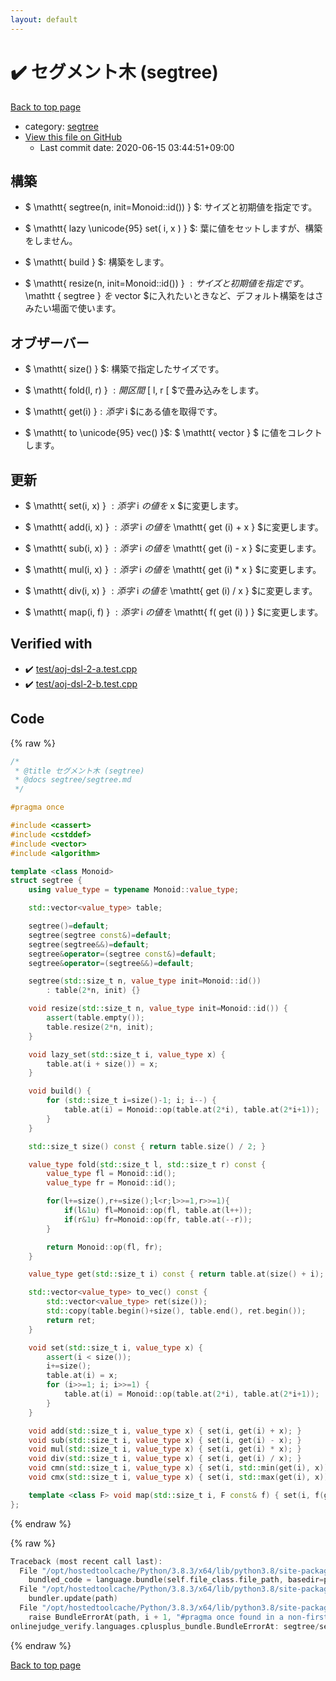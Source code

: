```yaml
---
layout: default
---
```


<!-- mathjax config similar to math.stackexchange -->
<script type="text/javascript" async
  src="https://cdnjs.cloudflare.com/ajax/libs/mathjax/2.7.5/MathJax.js?config=TeX-MML-AM_CHTML">
</script>
<script type="text/x-mathjax-config">
  MathJax.Hub.Config({
    TeX: { equationNumbers: { autoNumber: "AMS" }},
    tex2jax: {
      inlineMath: [ ['$','$'] ],
      processEscapes: true
    },
    "HTML-CSS": { matchFontHeight: false },
    displayAlign: "left",
    displayIndent: "2em"
  });
</script>

<script type="text/javascript" src="https://cdnjs.cloudflare.com/ajax/libs/jquery/3.4.1/jquery.min.js"></script>
<script src="https://cdn.jsdelivr.net/npm/jquery-balloon-js@1.1.2/jquery.balloon.min.js" integrity="sha256-ZEYs9VrgAeNuPvs15E39OsyOJaIkXEEt10fzxJ20+2I=" crossorigin="anonymous"></script>
<script type="text/javascript" src="../../assets/js/copy-button.js"></script>
<link rel="stylesheet" href="../../assets/css/copy-button.css" />


# :heavy_check_mark: セグメント木 (segtree)

<a href="../../index.html">Back to top page</a>

* category: <a href="../../index.html#eae30ef778b4136fdcc54087b7400598">segtree</a>
* <a href="{{ site.github.repository_url }}/blob/master/segtree/segtree.hpp">View this file on GitHub</a>
    - Last commit date: 2020-06-15 03:44:51+09:00




## 構築

- $ \mathtt{ segtree(n, init=Monoid::id()) } $: サイズと初期値を指定です。

- $ \mathtt{ lazy \unicode{95} set( i, x ) } $: 葉に値をセットしますが、構築をしません。

- $ \mathtt{ build } $: 構築をします。

- $ \mathtt{ resize(n, init=Monoid::id()) } $: サイズと初期値を指定です。$ \mathtt { segtree } $を$ vector $に入れたいときなど、デフォルト構築をはさみたい場面で使います。


## オブザーバー

- $ \mathtt{ size() } $: 構築で指定したサイズです。

- $ \mathtt{ fold(l, r) } $: 開区間$ [ l, r [ $で畳み込みをします。

- $ \mathtt{ get(i) }$: 添字$ i $にある値を取得です。

- $ \mathtt{ to \unicode{95} vec() }$: $ \mathtt{ vector } $ に値をコレクトします。


## 更新

- $ \mathtt{ set(i, x) } $: 添字$ i $の値を$ x $に変更します。

- $ \mathtt{ add(i, x) } $: 添字$ i $の値を$ \mathtt{ get (i) + x } $に変更します。

- $ \mathtt{ sub(i, x) } $: 添字$ i $の値を$ \mathtt{ get (i) - x } $に変更します。

- $ \mathtt{ mul(i, x) } $: 添字$ i $の値を$ \mathtt{ get (i) * x } $に変更します。

- $ \mathtt{ div(i, x) } $: 添字$ i $の値を$ \mathtt{ get (i) / x } $に変更します。

- $ \mathtt{ map(i, f) } $: 添字$ i $の値を$ \mathtt{ f( get (i) ) } $に変更します。



## Verified with

* :heavy_check_mark: <a href="../../verify/test/aoj-dsl-2-a.test.cpp.html">test/aoj-dsl-2-a.test.cpp</a>
* :heavy_check_mark: <a href="../../verify/test/aoj-dsl-2-b.test.cpp.html">test/aoj-dsl-2-b.test.cpp</a>


## Code

<a id="unbundled"></a>
{% raw %}
```cpp
/*
 * @title セグメント木 (segtree)
 * @docs segtree/segtree.md
 */

#pragma once

#include <cassert>
#include <cstddef>
#include <vector>
#include <algorithm>

template <class Monoid>
struct segtree {
    using value_type = typename Monoid::value_type;

    std::vector<value_type> table;

    segtree()=default;
    segtree(segtree const&)=default;
    segtree(segtree&&)=default;
    segtree&operator=(segtree const&)=default;
    segtree&operator=(segtree&&)=default;

    segtree(std::size_t n, value_type init=Monoid::id())
        : table(2*n, init) {}

    void resize(std::size_t n, value_type init=Monoid::id()) {
        assert(table.empty());
        table.resize(2*n, init);
    }

    void lazy_set(std::size_t i, value_type x) {
        table.at(i + size()) = x;
    }

    void build() {
        for (std::size_t i=size()-1; i; i--) {
            table.at(i) = Monoid::op(table.at(2*i), table.at(2*i+1));
        }
    }

    std::size_t size() const { return table.size() / 2; }

    value_type fold(std::size_t l, std::size_t r) const {
        value_type fl = Monoid::id();
        value_type fr = Monoid::id();

        for(l+=size(),r+=size();l<r;l>>=1,r>>=1){
            if(l&1u) fl=Monoid::op(fl, table.at(l++));
            if(r&1u) fr=Monoid::op(fr, table.at(--r));
        }

        return Monoid::op(fl, fr);
    }

    value_type get(std::size_t i) const { return table.at(size() + i); }

    std::vector<value_type> to_vec() const {
        std::vector<value_type> ret(size());
        std::copy(table.begin()+size(), table.end(), ret.begin());
        return ret;
    }

    void set(std::size_t i, value_type x) {
        assert(i < size());
        i+=size();
        table.at(i) = x;
        for (i>>=1; i; i>>=1) {
            table.at(i) = Monoid::op(table.at(2*i), table.at(2*i+1));
        }
    }

    void add(std::size_t i, value_type x) { set(i, get(i) + x); }
    void sub(std::size_t i, value_type x) { set(i, get(i) - x); }
    void mul(std::size_t i, value_type x) { set(i, get(i) * x); }
    void div(std::size_t i, value_type x) { set(i, get(i) / x); }
    void cmn(std::size_t i, value_type x) { set(i, std::min(get(i), x)); }
    void cmx(std::size_t i, value_type x) { set(i, std::max(get(i), x)); }

    template <class F> void map(std::size_t i, F const& f) { set(i, f(get(i))); }
};

```
{% endraw %}

<a id="bundled"></a>
{% raw %}
```cpp
Traceback (most recent call last):
  File "/opt/hostedtoolcache/Python/3.8.3/x64/lib/python3.8/site-packages/onlinejudge_verify/docs.py", line 349, in write_contents
    bundled_code = language.bundle(self.file_class.file_path, basedir=pathlib.Path.cwd())
  File "/opt/hostedtoolcache/Python/3.8.3/x64/lib/python3.8/site-packages/onlinejudge_verify/languages/cplusplus.py", line 185, in bundle
    bundler.update(path)
  File "/opt/hostedtoolcache/Python/3.8.3/x64/lib/python3.8/site-packages/onlinejudge_verify/languages/cplusplus_bundle.py", line 239, in update
    raise BundleErrorAt(path, i + 1, "#pragma once found in a non-first line")
onlinejudge_verify.languages.cplusplus_bundle.BundleErrorAt: segtree/segtree.hpp: line 6: #pragma once found in a non-first line

```
{% endraw %}

<a href="../../index.html">Back to top page</a>

